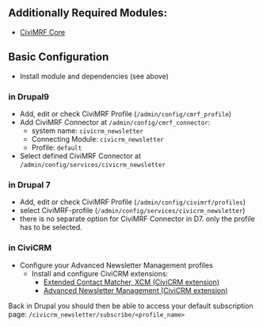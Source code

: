 ## Additionally Required Modules:

* [CiviMRF Core](https://drupal.org/project/cmrf_core)

## Basic Configuration

* Install module and dependencies (see above)
### in Drupal9
* Add, edit or check CiviMRF Profile (`/admin/config/cmrf_profile`)
* Add CiviMRF Connector at `/admin/config/cmrf_connector`:
  * system name: `civicrm_newsletter`
  * Connecting Module: `civicrm_newsletter`
  * Profile: `default`
* Select defined CiviMRF Connector at
  `/admin/config/services/civicrm_newsletter`
### in Drupal 7
* Add, edit or check CiviMRF Profile (`/admin/config/civimrf/profiles`)
* select CiviMRF-profile (`/admin/config/services/civicrm_newsletter`)
* there is no separate option for CiviMRF Connector in D7. only the profile has to be selected.
### in CiviCRM
* Configure your Advanced Newsletter Management profiles
  * Install and configure CiviCRM extensions:
    * [Extended Contact Matcher, XCM (CiviCRM extension)](https://github.com/systopia/de.systopia.xcm)
    * [Advanced Newsletter Management (CiviCRM extension)](https://github.com/systopia/de.systopia.newsletter)

Back in Drupal you should then be able to access your default subscription page:
`/civicrm_newsletter/subscribe/<profile_name>`
